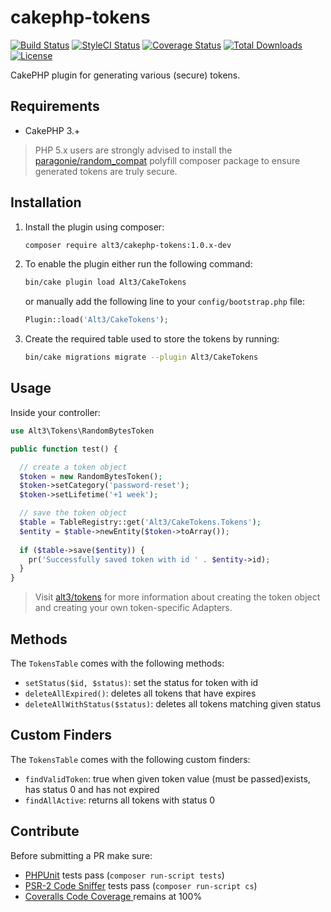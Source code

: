 # cakephp-tokens

[![Build Status](https://img.shields.io/travis/alt3/cakephp-tokens/master.svg?style=flat-square)](https://travis-ci.org/alt3/cakephp-tokens)
[![StyleCI Status](https://styleci.io/repos/80351778/shield)](https://styleci.io/repos/80351778)
[![Coverage Status](https://img.shields.io/codecov/c/github/alt3/cakephp-tokens/master.svg?style=flat-square)](https://codecov.io/github/alt3/cakephp-tokens)
[![Total Downloads](https://img.shields.io/packagist/dt/alt3/cakephp-tokens.svg?style=flat-square)](https://packagist.org/packages/alt3/cakephp-tokens)
[![License](https://img.shields.io/badge/license-MIT-blue.svg?style=flat-square)](LICENSE.txt)

CakePHP plugin for generating various (secure) tokens.

## Requirements

* CakePHP 3.+

> PHP 5.x users are strongly advised to install the
> [paragonie/random_compat](https://github.com/paragonie/random_compat)
> polyfill composer package to ensure generated tokens are truly secure.

## Installation

1. Install the plugin using composer:

    ```bash
    composer require alt3/cakephp-tokens:1.0.x-dev
    ```

2. To enable the plugin either run the following command:

    ```bash
    bin/cake plugin load Alt3/CakeTokens
    ```

    or manually add the following line to your `config/bootstrap.php` file:

    ```php
    Plugin::load('Alt3/CakeTokens');
    ```

3. Create the required table used to store the tokens by running:

    ```bash
    bin/cake migrations migrate --plugin Alt3/CakeTokens
    ```

## Usage

Inside your controller:

```php
use Alt3\Tokens\RandomBytesToken

public function test() {

  // create a token object
  $token = new RandomBytesToken();
  $token->setCategory('password-reset');
  $token->setLifetime('+1 week');

  // save the token object
  $table = TableRegistry::get('Alt3/CakeTokens.Tokens');
  $entity = $table->newEntity($token->toArray());
  
  if ($table->save($entity)) {
    pr('Successfully saved token with id ' . $entity->id);
  }
}
```

> Visit [alt3/tokens](https://github.com/alt3/tokens) for more information
> about creating the token object and creating your own
> token-specific Adapters.

## Methods

The `TokensTable` comes with the following methods:

- `setStatus($id, $status)`: set the status for token with id
- `deleteAllExpired()`: deletes all tokens that have expires
- `deleteAllWithStatus($status)`: deletes all tokens matching given status

## Custom Finders

The `TokensTable` comes with the following custom finders:

- `findValidToken`: true when given token value (must be passed)exists, has status 0 and has not expired
- `findAllActive`: returns all tokens with status 0

## Contribute

Before submitting a PR make sure:

- [PHPUnit](http://book.cakephp.org/3.0/en/development/testing.html#running-tests)
tests pass (`composer run-script tests`)
- [PSR-2 Code Sniffer](https://github.com/squizlabs/PHP_CodeSniffer)
 tests pass (`composer run-script cs`)
- [Coveralls Code Coverage ](https://coveralls.io/github/alt3/cakephp-tokens) remains at 100%
